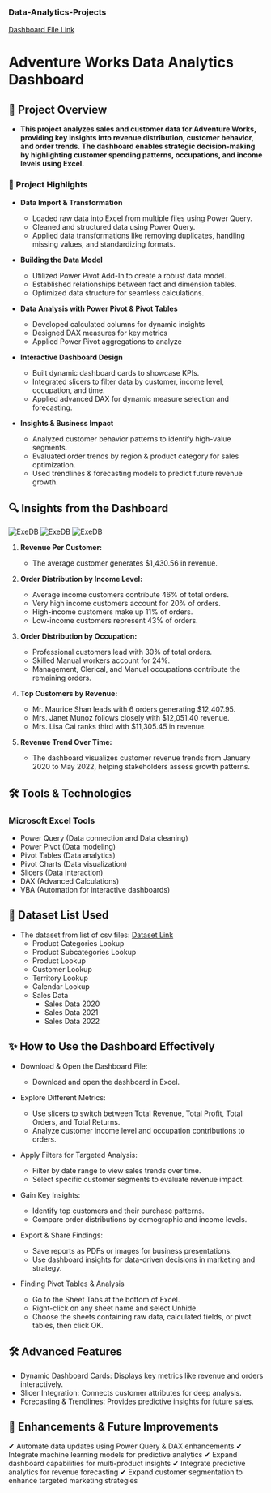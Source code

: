 ### Data-Analytics-Projects
[Dashboard File Link](AdventureworksDashboard)

# Adventure Works Data Analytics Dashboard
## 📌 Project Overview

- **This project analyzes sales and customer data for Adventure Works, providing key insights into revenue distribution, customer behavior, and order trends. The dashboard enables strategic decision-making by highlighting customer spending patterns, occupations, and income levels using Excel.**
  
### 🚀 Project Highlights 

  -  **Data Import & Transformation**
      -  Loaded raw data into Excel from multiple files using Power Query.
      -  Cleaned and structured data using Power Query.
      -  Applied data transformations like removing duplicates, handling missing values, and standardizing formats.

  -  **Building the Data Model**
      -  Utilized Power Pivot Add-In to create a robust data model.
      -  Established relationships between fact and dimension tables.
      -  Optimized data structure for seamless calculations.

  -  **Data Analysis with Power Pivot & Pivot Tables**
      -  Developed calculated columns for dynamic insights 
      -  Designed DAX measures for key metrics
      -  Applied Power Pivot aggregations to analyze

  -  **Interactive Dashboard Design**
      -  Built dynamic dashboard cards to showcase KPIs.
      -  Integrated slicers to filter data by customer, income level, occupation, and time.
      -  Applied advanced DAX for dynamic measure selection and forecasting.

  -  **Insights & Business Impact**
      -  Analyzed customer behavior patterns to identify high-value segments.
      -  Evaluated order trends by region & product category for sales optimization.
      -  Used trendlines & forecasting models to predict future revenue growth.

## 🔍 Insights from the Dashboard

![ExeDB](Dashboard-Image/ExeDB) ![ExeDB](Dashboard-Image/ProDB) ![ExeDB](Dashboard-Image/CustDB)

1. **Revenue Per Customer:** 
    -  The average customer generates $1,430.56 in revenue.

2. **Order Distribution by Income Level:**
    -  Average income customers contribute 46% of total orders.
    -  Very high income customers account for 20% of orders.
    -  High-income customers make up 11% of orders.
    -  Low-income customers represent 43% of orders.

3. **Order Distribution by Occupation:** 
    -  Professional customers lead with 30% of total orders.
    -  Skilled Manual workers account for 24%.
    -  Management, Clerical, and Manual occupations contribute the remaining orders.

4. **Top Customers by Revenue:** 
    -  Mr. Maurice Shan leads with 6 orders generating $12,407.95.
    -  Mrs. Janet Munoz follows closely with $12,051.40 revenue.
    -  Mrs. Lisa Cai ranks third with $11,305.45 in revenue.

5. **Revenue Trend Over Time:** 
    -  The dashboard visualizes customer revenue trends from January 2020 to May 2022, helping stakeholders assess growth patterns.


## 🛠 Tools & Technologies

### Microsoft Excel Tools
  -  Power Query (Data connection and Data cleaning)
  -  Power Pivot (Data modeling)
  -  Pivot Tables (Data analytics)
  -  Pivot Charts (Data visualization)
  -  Slicers (Data interaction)
  -  DAX (Advanced Calculations)
  -  VBA (Automation for interactive dashboards)

## 📂 Dataset List Used 

- The dataset from list of csv files: [Dataset Link](AdventureWorksRawData)
  -  Product Categories Lookup
  -  Product Subcategories Lookup
  -  Product Lookup
  -  Customer Lookup
  -  Territory Lookup
  -  Calendar Lookup
  -  Sales Data
        - Sales Data 2020
        - Sales Data 2021
        - Sales Data 2022

## ✨ How to Use the Dashboard Effectively
-  Download & Open the Dashboard File:

    -  Download and open the dashboard in Excel.

-  Explore Different Metrics:

    -  Use slicers to switch between Total Revenue, Total Profit, Total Orders, and Total Returns.
    -  Analyze customer income level and occupation contributions to orders.

-  Apply Filters for Targeted Analysis:

    -  Filter by date range to view sales trends over time.
    -  Select specific customer segments to evaluate revenue impact.

-  Gain Key Insights:

    -  Identify top customers and their purchase patterns.
    -  Compare order distributions by demographic and income levels.

-  Export & Share Findings:

    -  Save reports as PDFs or images for business presentations.
    -  Use dashboard insights for data-driven decisions in marketing and strategy.

-  Finding Pivot Tables & Analysis
    -  Go to the Sheet Tabs at the bottom of Excel.
    -  Right-click on any sheet name and select Unhide.
    -  Choose the sheets containing raw data, calculated fields, or pivot tables, then click OK.

## 🛠 Advanced Features
  -  Dynamic Dashboard Cards: Displays key metrics like revenue and orders interactively.
  -  Slicer Integration: Connects customer attributes for deep analysis.
  -  Forecasting & Trendlines: Provides predictive insights for future sales.

## 🚀 Enhancements & Future Improvements

✔ Automate data updates using Power Query & DAX enhancements 
✔ Integrate machine learning models for predictive analytics 
✔ Expand dashboard capabilities for multi-product insights 
✔ Integrate predictive analytics for revenue forecasting 
✔ Expand customer segmentation to enhance targeted marketing strategies 
